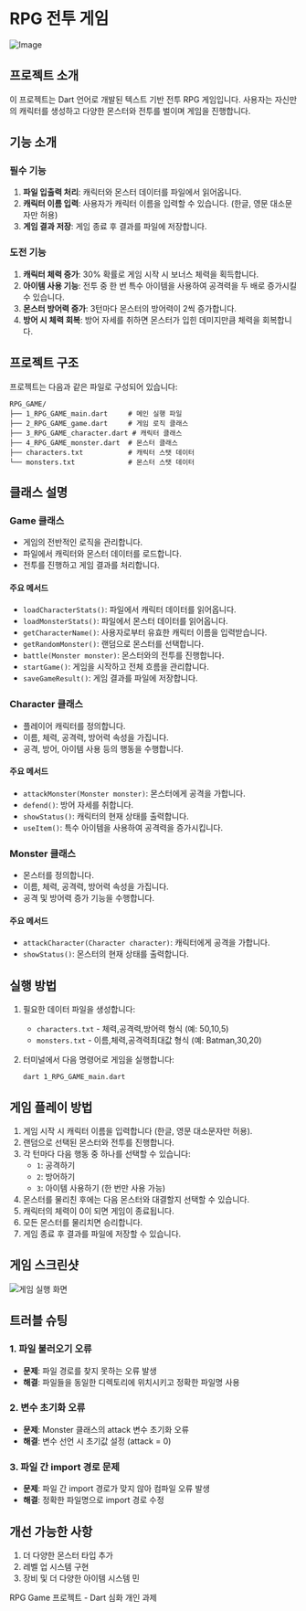 # RPG 전투 게임

![Image](https://github.com/user-attachments/assets/36892e29-5bad-4c5c-9297-ae609bb03804)


## 프로젝트 소개

이 프로젝트는 Dart 언어로 개발된 텍스트 기반 전투 RPG 게임입니다. 사용자는 자신만의 캐릭터를 생성하고 다양한 몬스터와 전투를 벌이며 게임을 진행합니다.

## 기능 소개

### 필수 기능
1. **파일 입출력 처리**: 캐릭터와 몬스터 데이터를 파일에서 읽어옵니다.
2. **캐릭터 이름 입력**: 사용자가 캐릭터 이름을 입력할 수 있습니다. (한글, 영문 대소문자만 허용)
3. **게임 결과 저장**: 게임 종료 후 결과를 파일에 저장합니다.

### 도전 기능
1. **캐릭터 체력 증가**: 30% 확률로 게임 시작 시 보너스 체력을 획득합니다.
2. **아이템 사용 기능**: 전투 중 한 번 특수 아이템을 사용하여 공격력을 두 배로 증가시킬 수 있습니다.
3. **몬스터 방어력 증가**: 3턴마다 몬스터의 방어력이 2씩 증가합니다.
4. **방어 시 체력 회복**: 방어 자세를 취하면 몬스터가 입힌 데미지만큼 체력을 회복합니다.

## 프로젝트 구조

프로젝트는 다음과 같은 파일로 구성되어 있습니다:

```
RPG_GAME/
├── 1_RPG_GAME_main.dart     # 메인 실행 파일
├── 2_RPG_GAME_game.dart     # 게임 로직 클래스
├── 3_RPG_GAME_character.dart # 캐릭터 클래스
├── 4_RPG_GAME_monster.dart  # 몬스터 클래스
├── characters.txt           # 캐릭터 스탯 데이터
└── monsters.txt             # 몬스터 스탯 데이터
```

## 클래스 설명

### Game 클래스
- 게임의 전반적인 로직을 관리합니다.
- 파일에서 캐릭터와 몬스터 데이터를 로드합니다.
- 전투를 진행하고 게임 결과를 처리합니다.

#### 주요 메서드
- `loadCharacterStats()`: 파일에서 캐릭터 데이터를 읽어옵니다.
- `loadMonsterStats()`: 파일에서 몬스터 데이터를 읽어옵니다.
- `getCharacterName()`: 사용자로부터 유효한 캐릭터 이름을 입력받습니다.
- `getRandomMonster()`: 랜덤으로 몬스터를 선택합니다.
- `battle(Monster monster)`: 몬스터와의 전투를 진행합니다.
- `startGame()`: 게임을 시작하고 전체 흐름을 관리합니다.
- `saveGameResult()`: 게임 결과를 파일에 저장합니다.

### Character 클래스
- 플레이어 캐릭터를 정의합니다.
- 이름, 체력, 공격력, 방어력 속성을 가집니다.
- 공격, 방어, 아이템 사용 등의 행동을 수행합니다.

#### 주요 메서드
- `attackMonster(Monster monster)`: 몬스터에게 공격을 가합니다.
- `defend()`: 방어 자세를 취합니다.
- `showStatus()`: 캐릭터의 현재 상태를 출력합니다.
- `useItem()`: 특수 아이템을 사용하여 공격력을 증가시킵니다.

### Monster 클래스
- 몬스터를 정의합니다.
- 이름, 체력, 공격력, 방어력 속성을 가집니다.
- 공격 및 방어력 증가 기능을 수행합니다.

#### 주요 메서드
- `attackCharacter(Character character)`: 캐릭터에게 공격을 가합니다.
- `showStatus()`: 몬스터의 현재 상태를 출력합니다.

## 실행 방법

1. 필요한 데이터 파일을 생성합니다:
   - `characters.txt` - 체력,공격력,방어력 형식 (예: 50,10,5)
   - `monsters.txt` - 이름,체력,공격력최대값 형식 (예: Batman,30,20)

2. 터미널에서 다음 명령어로 게임을 실행합니다:
   ```
   dart 1_RPG_GAME_main.dart
   ```

## 게임 플레이 방법

1. 게임 시작 시 캐릭터 이름을 입력합니다 (한글, 영문 대소문자만 허용).
2. 랜덤으로 선택된 몬스터와 전투를 진행합니다.
3. 각 턴마다 다음 행동 중 하나를 선택할 수 있습니다:
   - `1`: 공격하기
   - `2`: 방어하기
   - `3`: 아이템 사용하기 (한 번만 사용 가능)
4. 몬스터를 물리친 후에는 다음 몬스터와 대결할지 선택할 수 있습니다.
5. 캐릭터의 체력이 0이 되면 게임이 종료됩니다.
6. 모든 몬스터를 물리치면 승리합니다.
7. 게임 종료 후 결과를 파일에 저장할 수 있습니다.

## 게임 스크린샷

![게임 실행 화면](https://prod-files-secure.s3.us-west-2.amazonaws.com/83c75a39-3aba-4ba4-a792-7aefe4b07895/b6990266-03a6-406c-9bd4-e45f7191a914/image.png)

## 트러블 슈팅

### 1. 파일 불러오기 오류
- **문제**: 파일 경로를 찾지 못하는 오류 발생
- **해결**: 파일들을 동일한 디렉토리에 위치시키고 정확한 파일명 사용

### 2. 변수 초기화 오류
- **문제**: Monster 클래스의 attack 변수 초기화 오류
- **해결**: 변수 선언 시 초기값 설정 (attack = 0)

### 3. 파일 간 import 경로 문제
- **문제**: 파일 간 import 경로가 맞지 않아 컴파일 오류 발생
- **해결**: 정확한 파일명으로 import 경로 수정

## 개선 가능한 사항

1. 더 다양한 몬스터 타입 추가
2. 레벨 업 시스템 구현
3. 장비 및 더 다양한 아이템 시스템
민

RPG Game 프로젝트 - Dart 심화 개인 과제
